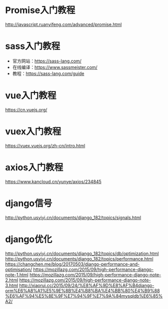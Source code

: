 # Promise入门教程
http://javascript.ruanyifeng.com/advanced/promise.html

# sass入门教程
- 官方网站：https://sass-lang.com/
- 在线编译：https://www.sassmeister.com/
- 教程：https://sass-lang.com/guide

# vue入门教程
https://cn.vuejs.org/

# vuex入门教程
https://vuex.vuejs.org/zh-cn/intro.html

# axios入门教程
https://www.kancloud.cn/yunye/axios/234845

# django信号
http://python.usyiyi.cn/documents/django_182/topics/signals.html

# django优化
http://python.usyiyi.cn/documents/django_182/topics/db/optimization.html
http://python.usyiyi.cn/documents/django_182/topics/performance.html
https://changchen.me/blog/20170503/django-performance-and-optimisation/
https://mozillazg.com/2015/09/high-performance-django-note-1.html
https://mozillazg.com/2015/09/high-performance-django-note-2.html
https://mozillazg.com/2015/09/high-performance-django-note-3.html
http://xiaorui.cc/2015/09/24/%E8%AF%9D%E8%AF%B4django-orm%E6%A8%A1%E5%9E%8B%E4%B8%BA%E4%BB%80%E4%B9%88%E6%AF%94%E5%8E%9F%E7%94%9F%E7%9A%84mysqldb%E6%85%A2/